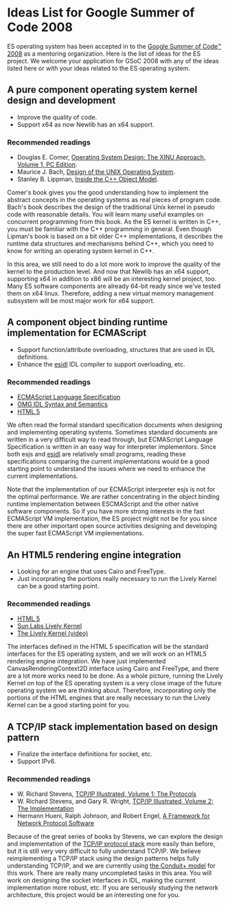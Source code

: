 # Ideas List for Google Summer of Code 2008 #

ES operating system has been accepted in to the [Google Summer of Code™ 2008](http://code.google.com/soc/2008/) as a mentoring organization. Here is the list of ideas for the ES project. We welcome your application for GSoC 2008 with any of the ideas listed here or with your ideas related to the ES operating system.

## A pure component operating system kernel design and development ##
  * Improve the quality of code.
  * Support x64 as now Newlib has an x64 support.

### Recommended readings ###
  * Douglas E. Comer, [Operating System Design: The XINU Approach, Volume 1, PC Edition](http://www.amazon.com/Operating-System-Design-Approach-Prentice-Hall/dp/0136381804/).
  * Maurice J. Bach, [Design of the UNIX Operating System](http://www.amazon.com/Design-Operating-System-Prentice-Software/dp/0132017997/).
  * Stanley B. Lippman, [Inside the C++ Object Model](http://www.amazon.com/Inside-Object-Model-Stanley-Lippman/dp/0201834545/).

Comer's book gives you the good understanding how to implement the abstract concepts in the operating systems as real pieces of program code. Bach's book describes the design of the traditional Unix kernel in pseudo code with reasonable details. You will learn many useful examples on concurrent programming from this book. As the ES kernel is written in C++, you must be familiar with the C++ programming in general. Even though Lipman's book is based on a bit older C++ implementations, it describes the runtime data structures and mechanisms behind C++, which you need to know for writing an operating system kernel in C++.

In this area, we still need to do a lot more work to improve the quality of the kernel to the production level. And now that Newlib has an x64 support, supporting x64 in addition to x86 will be an interesting kernel project, too. Many ES software components are already 64-bit ready since we've tested them on x64 linux. Therefore, adding a new virtual memory management subsystem will be most major work for x64 support.

## A component object binding runtime implementation for ECMAScript ##
  * Support function/attribute overloading, structures that are used in IDL definitions.
  * Enhance the [esidl](esidl.md) IDL compiler to support overloading, etc.

### Recommended readings ###
  * [ECMAScript Language Specification](http://www.ecma-international.org/publications/standards/Ecma-262.htm)
  * [OMG IDL Syntax and Semantics](http://www.omg.org/cgi-bin/doc?formal/02-06-07)
  * [HTML 5](http://www.whatwg.org/specs/web-apps/current-work/)

We often read the formal standard specification documents when designing and implementing operating systems. Sometimes standard documents are written in a very difficult way to read through, but ECMAScript Language Specification is written in an easy way for interpreter implementors. Since both esjs and [esidl](esidl.md) are relatively small programs, reading these specifications comparing the current implementations would be a good starting point to understand the issues where we need to enhance the current implementations.

Note that the implementation of our ECMAScript interpreter esjs is not for the optimal performance. We are rather concentrating in the object binding runtime implementation between ESCMAScript and the other native software components. So if you have more strong interests in the fast ECMAScript VM implementation, the ES project might not be for you since there are other important open source activities designing and developing the super fast ECMAScript VM implementations.

## An HTML5 rendering engine integration ##
  * Looking for an engine that uses Cairo and FreeType.
  * Just incorprating the portions really necessary to run the Lively Kernel can be a good starting point.

### Recommended readings ###
  * [HTML 5](http://www.whatwg.org/specs/web-apps/current-work/)
  * [Sun Labs Lively Kernel](http://research.sun.com/projects/lively/)
  * [The Lively Kernel (video)](http://www.youtube.com/watch?v=gGw09RZjQf8)

The interfaces defined in the HTML 5 specification will be the standard interfaces for the ES operating system, and we will work on an HTML5 rendering engine integration. We have just implemented CanvasRenderingContext2D interface using Cairo and FreeType, and there are a lot more works need to be done. As a whole picture, running the Lively Kernel on top of the ES operating system is a very close image of the future operating system we are thinking about. Therefore, incorporating only the portions of the HTML engines that are really necessary to run the Lively Kernel can be a good starting point for you.

## A TCP/IP stack implementation based on design pattern ##
  * Finalize the interface definitions for socket, etc.
  * Support IPv6.

### Recommended readings ###
  * W. Richard Stevens, [TCP/IP Illustrated, Volume 1: The Protocols](http://www.amazon.com/TCP-Illustrated-Protocols-Addison-Wesley-Professional/dp/0201633469/)
  * W. Richard Stevens, and Gary R. Wright, [TCP/IP Illustrated, Volume 2: The Implementation](http://www.amazon.com/exec/obidos/ISBN=020163354X/)
  * Hermann Hueni, Ralph Johnson, and Robert Engel, [A Framework for Network Protocol Software](http://citeseer.ist.psu.edu/23071.html)

Because of the great series of books by Stevens, we can explore the design and implementation of the [TCP/IP protocol stack](Conduit.md) more easily than before, but it is still very very difficult to fully understand TCP/IP. We believe reimplementing a TCP/IP stack using the design patterns helps fully understanding TCP/IP, and we are currently using [the Conduit+ model](http://citeseer.ist.psu.edu/23071.html) for this work. There are really many uncompleted tasks in this area. You will work on designing the socket interfaces in IDL, making the current implementation more robust, etc. If you are seriously studying the network architecture, this project would be an interesting one for you.